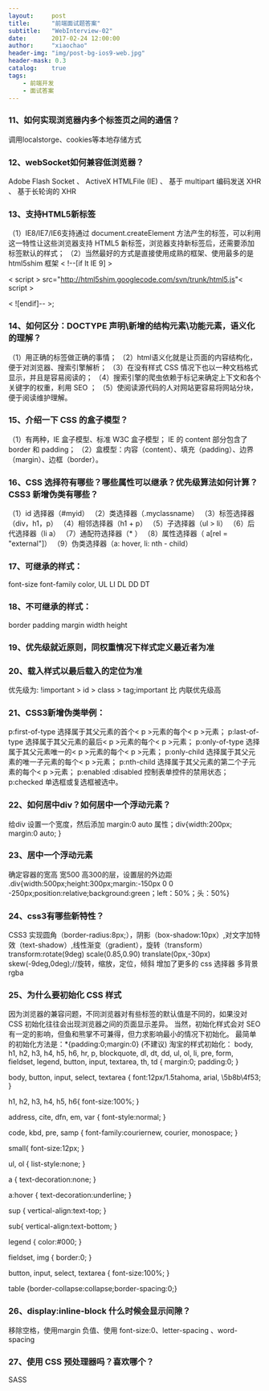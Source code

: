 ```yaml
---
layout:     post
title:      "前端面试题答案"
subtitle:   "WebInterview-02"
date:       2017-02-24 12:00:00
author:     "xiaochao"
header-img: "img/post-bg-ios9-web.jpg"
header-mask: 0.3
catalog:    true
tags:
    - 前端开发
    - 面试答案
---
```


### 11、如何实现浏览器内多个标签页之间的通信？
调用localstorge、cookies等本地存储方式
### 12、webSocket如何兼容低浏览器？
Adobe Flash Socket 、 ActiveX HTMLFile (IE) 、 基于 multipart 编码发送 XHR 、 基于长轮询的 XHR
### 13、支持HTML5新标签
（1）IE8/IE7/IE6支持通过 document.createElement 方法产生的标签，可以利用这一特性让这些浏览器支持 HTML5 新标签，浏览器支持新标签后，还需要添加标签默认的样式；
（2）当然最好的方式是直接使用成熟的框架、使用最多的是 html5shim 框架
< !--[if lt IE 9] >

< script > src="http://html5shim.googlecode.com/svn/trunk/html5.js"< script >

< ![endif]-- >;
### 14、如何区分：DOCTYPE 声明\新增的结构元素\功能元素，语义化的理解？
（1）用正确的标签做正确的事情；
（2）html语义化就是让页面的内容结构化，便于对浏览器、搜索引擎解析；
（3）在没有样式 CSS 情况下也以一种文档格式显示，并且是容易阅读的；
（4）搜索引擎的爬虫依赖于标记来确定上下文和各个关键字的权重，利用 SEO ；
（5）使阅读源代码的人对网站更容易将网站分块，便于阅读维护理解。
### 15、介绍一下 CSS 的盒子模型？
（1）有两种，IE 盒子模型、标准 W3C 盒子模型； IE 的 content 部分包含了 border 和 padding；
（2）盒模型：内容（content）、填充（padding）、边界（margin）、边框（border）。
### 16、CSS 选择符有哪些？哪些属性可以继承？优先级算法如何计算？ CSS3 新增伪类有哪些？
（1）id 选择器（#myid）
（2）类选择器（.myclassname）
（3）标签选择器（div，h1，p）
（4）相邻选择器（h1 + p）
（5）子选择器（ul > li）
（6）后代选择器（li a）
（7）通配符选择器（\* ）
（8）属性选择器（ a[rel = "external"]）
（9）伪类选择器（a: hover, li: nth - child）
### 17、可继承的样式：
 font-size font-family color, UL LI DL DD DT
### 18、不可继承的样式：
border padding margin width height
### 19、优先级就近原则，同权重情况下样式定义最近者为准 
### 20、载入样式以最后载入的定位为准
优先级为: !important > id > class > tag;important 比 内联优先级高 
### 21、CSS3新增伪类举例：
p:first-of-type  选择属于其父元素的首个< p >元素的每个< p >元素；
p:last-of-type  选择属于其父元素的最后< p >元素的每个< p >元素；
p:only-of-type  选择属于其父元素唯一的< p >元素的每个< p >元素；
p:only-child  选择属于其父元素的唯一子元素的每个< p >元素；
p:nth-child  选择属于其父元素的第二个子元素的每个< p >元素；
p:enabled  :disabled 控制表单控件的禁用状态；
p:checked  单选框或复选框被选中。
### 22、如何居中div？如何居中一个浮动元素？
给div 设置一个宽度，然后添加 margin:0 auto 属性；div{width:200px; margin:0 auto; }
### 23、居中一个浮动元素
确定容器的宽高  宽500 高300的层，设置层的外边距
.div{width:500px;height:300px;margin:-150px 0 0 -250px;position:relative;background:green；left：50%；头：50%}
### 24、css3有哪些新特性？
CSS3 实现圆角（border-radius:8px;），阴影（box-shadow:10px）,对文字加特效（text-shadow）,线性渐变（gradient），旋转（transform）
transform:rotate(9deg) scale(0.85,0.90) translate(0px,-30px) skew(-9deg,0deg);//旋转，缩放，定位，倾斜
增加了更多的 css 选择器 多背景 rgba
### 25、为什么要初始化 CSS 样式
因为浏览器的兼容问题，不同浏览器对有些标签的默认值是不同的，如果没对 CSS 初始化往往会出现浏览器之间的页面显示差异。
当然，初始化样式会对 SEO 有一定的影响，但鱼和熊掌不可兼得，但力求影响最小的情况下初始化。
最简单的初始化方法是：\*{padding:0;margin:0} (不建议)
淘宝的样式初始化：
body, h1, h2, h3, h4, h5, h6, hr, p, blockquote, dl, dt, dd, ul, ol, li, pre, form, fieldset, legend, button, input, textarea, th, td { margin:0; padding:0; }

body, button, input, select, textarea { font:12px/1.5tahoma, arial, \5b8b\4f53; }

h1, h2, h3, h4, h5, h6{ font-size:100%; }

address, cite, dfn, em, var { font-style:normal; }

code, kbd, pre, samp { font-family:couriernew, courier, monospace; }

small{ font-size:12px; }

ul, ol { list-style:none; }

a { text-decoration:none; }

a:hover { text-decoration:underline; }

sup { vertical-align:text-top; }

sub{ vertical-align:text-bottom; }

legend { color:#000; }

fieldset, img { border:0; }

button, input, select, textarea { font-size:100%; }

table {border-collapse:collapse;border-spacing:0;} 
### 26、display:inline-block 什么时候会显示间隙？
移除空格，使用margin 负值、使用 font-size:0、letter-spacing 、word-spacing
### 27、使用 CSS 预处理器吗？喜欢哪个？
SASS




